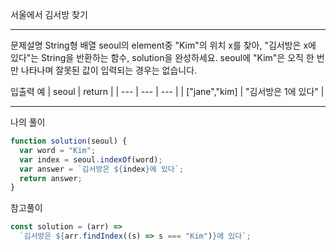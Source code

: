 서울에서 김서방 찾기

---

문제설명
String형 배열 seoul의 element중 "Kim"의 위치 x를 찾아, "김서방은 x에 있다"는 String을 반환하는 함수, solution을 완성하세요. seoul에 "Kim"은 오직 한 번만 나타나며 잘못된 값이 입력되는 경우는 없습니다.

입출력 예
| seoul | return |
| --- | --- | --- |
| ["jane","kim] | "김서방은 1에 있다" |

---

나의 풀이

```javascript
function solution(seoul) {
  var word = "Kim";
  var index = seoul.indexOf(word);
  var answer = `김서방은 ${index}에 있다`;
  return answer;
}
```

참고풀이

```javascript
const solution = (arr) =>
  `김서방은 ${arr.findIndex((s) => s === "Kim")}에 있다`;
```
